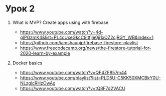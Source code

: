 # Урок 2

1. What is MVP? Create apps using with firebase
    - https://www.youtube.com/watch?v=4d-gIPGzmK4&list=PL4cUxeGkcC9itfjle0ji1xOZ2cjRGY_WB&index=1
    - https://github.com/iamshaunjp/firebase-firestore-playlist
    - https://www.freecodecamp.org/news/the-firestore-tutorial-for-2020-learn-by-example

2. Docker basics 
    - https://www.youtube.com/watch?v=QF4ZF857m44
    - https://www.youtube.com/playlist?list=PLD5U-C5KK50XMCBkY0U-NLzglcRHzOwAg
    - https://www.youtube.com/watch?v=tQ8F7d2VACU